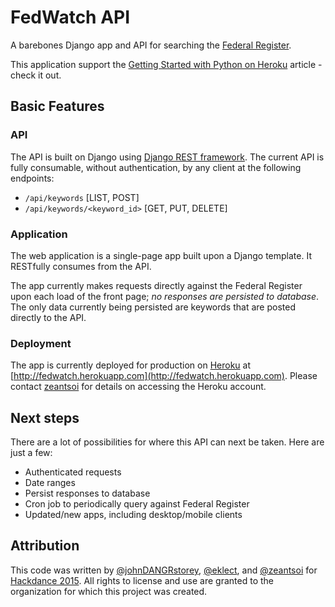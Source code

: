 # FedWatch API

A barebones Django app and API for searching the [Federal Register](https://www.federalregister.gov/articles/search).

This application support the [Getting Started with Python on Heroku](https://devcenter.heroku.com/articles/getting-started-with-python) article - check it out.

## Basic Features

### API

The API is built on Django using [Django REST framework](http://www.django-rest-framework.org/). The current API is fully consumable, without authentication, by any client at the following endpoints:

- `/api/keywords` [LIST, POST]
- `/api/keywords/<keyword_id>` [GET, PUT, DELETE]

### Application

The web application is a single-page app built upon a Django template. It RESTfully consumes from the API.

The app currently makes requests directly against the Federal Register upon each load of the front page; *no responses are persisted to database*. The only data currently being persisted are keywords that are posted directly to the API.

### Deployment

The app is currently deployed for production on [Heroku](https://heroku.com) at [http://fedwatch.herokuapp.com](http://fedwatch.herokuapp.com). Please contact [zeantsoi](https://github.com/zeantsoi) for details on accessing the Heroku account.

## Next steps

There are a lot of possibilities for where this API can next be taken. Here are just a few:

- Authenticated requests
- Date ranges
- Persist responses to database
- Cron job to periodically query against Federal Register
- Updated/new apps, including desktop/mobile clients

## Attribution

This code was written by [@johnDANGRstorey](https://twitter.com/johndangrstorey), [@eklect](https://twitter.com/eklect), and [@zeantsoi](https://twitter.com/zeantsoi) for [Hackdance 2015](http://hackdance2015.splashthat.com/). All rights to license and use are granted to the organization for which this project was created.